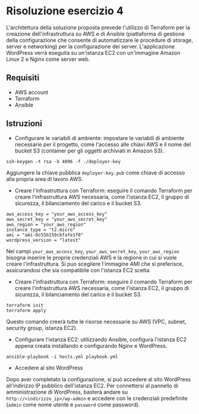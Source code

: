 # Risoluzione esercizio 4

L'architettura della soluzione proposta prevede l'utilizzo di Terraform per la creazione dell'infrastruttura su AWS e di Ansible (piattaforma di gestione della configurazione che consente di automatizzare le procedure di storage, server e networking) per la configurazione dei server. L'applicazione WordPress verrà eseguita su un'istanza EC2 con un'immagine Amazon Linux 2 e Nginx come server web.

## Requisiti
- AWS account
- Terraform
- Ansible

## Istruzioni
- Configurare le variabili di ambiente: impostare le variabili di ambiente necessarie per il progetto, come l'accesso alle chiavi AWS e il nome del bucket S3 (container per gli oggetti archiviati in Amazon S3).

```
ssh-keygen -t rsa -b 4096 -f ./deployer-key
```

Aggiungere la chiave pubblica `deployer-key.pub` come chiave di accesso alla propria area di lavoro AWS.

- Creare l'infrastruttura con Terraform: eseguire il comando Terraform per creare l'infrastruttura AWS necessaria, come l'istanza EC2, il gruppo di sicurezza, il bilanciamento del carico e il bucket S3.

```
aws_access_key = "your_aws_access_key"
aws_secret_key = "your_aws_secret_key"
aws_region = "your_aws_region"
instance_type = "t2.micro"
ami = "ami-0c55b159cbfafe1f0"
wordpress_version = "latest"
```

Nei campi `your_aws_access_key`, `your_aws_secret_key`, `your_aws_region` bisogna inserire le proprie credenziali AWS e la regione in cui si vuole creare l'infrastruttura. Si puo scegliere l'immagine AMI che si preferisce, assicurandosi che sia compatibile con l'istanza EC2 scelta.

- Creare l'infrastruttura con Terraform: eseguire il comando Terraform per creare l'infrastruttura AWS necessaria, come l'istanza EC2, il gruppo di sicurezza, il bilanciamento del carico e il bucket S3.

```
terraform init
terraform apply
```

Questo comando creerà tutte le risorse necessarie su AWS (VPC, subnet, security group, istanza EC2).

- Configurare l'istanza EC2: utilizzando Ansible, configura l'istanza EC2 appena creata installando e configurando Nginx e WordPress.

```
ansible-playbook -i hosts.yml playbook.yml
```

- Accedere al sito WordPress

Dopo aver completato la configurazione, si può accedere al sito WordPress all'indirizzo IP pubblico dell'istanza EC2. Per connettersi al pannello di amministrazione di WordPress, basterà andare su `http://<indirizzo_ip>/wp-admin` e accedere con le credenziali predefinite (`admin` come nome utente e `password` come password).
